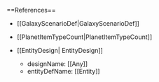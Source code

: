 ==References==
 * [[GalaxyScenarioDef|GalaxyScenarioDef]]
 * [[PlanetItemTypeCount|PlanetItemTypeCount]]

 * [[EntityDesign| EntityDesign]]
   * designName: [[Any]]
   * entityDefName: [[Entity]]

